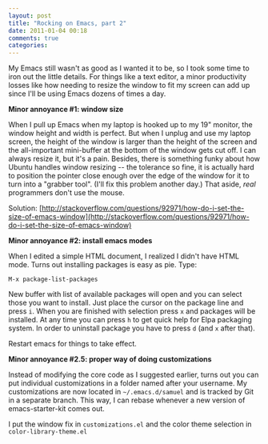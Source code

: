 ```yaml
---
layout: post
title: "Rocking on Emacs, part 2"
date: 2011-01-04 00:18
comments: true
categories: 
---
```


My Emacs still wasn't as good as I wanted it to be, so I took some time to iron out the little details. For things like a text editor, a minor productivity losses like how needing to resize the window to fit my screen can add up since I'll be using Emacs dozens of times a day.

<!-- more -->

**Minor annoyance #1: window size**

When I pull up Emacs when my laptop is hooked up to my 19" monitor, the window height and width is perfect. But when I unplug and use my laptop screen, the height of the window is larger than the height of the screen and the all-important mini-buffer at the bottom of the window gets cut off. I can always resize it, but it's a pain. Besides, there is something funky about how Ubuntu handles window resizing -- the tolerance so fine, it is actually hard to position the pointer close enough over the edge of the window for it to turn into a "grabber tool". (I'll fix this problem another day.) That aside, *real* programmers don't use the mouse.

Solution: [http://stackoverflow.com/questions/92971/how-do-i-set-the-size-of-emacs-window](http://stackoverflow.com/questions/92971/how-do-i-set-the-size-of-emacs-window)

**Minor annoyance #2: install emacs modes**

When I edited a simple HTML document, I realized I didn't have HTML mode. Turns out installing packages is easy as pie. Type:

    M-x package-list-packages

New buffer with list of available packages will open and you can select those you want to install. Just place the cursor on the package line and press `i`. When you are finished with selection press `x` and packages will be installed. At any time you can press `h` to get quick help for Elpa packaging system. In order to uninstall package you have to press `d` (and `x` after that).

Restart emacs for things to take effect.

**Minor annoyance #2.5: proper way of doing customizations**

Instead of modifying the core code as I suggested earlier, turns out you can put individual customizations in a folder named after your username. My customizations are now located in `~/.emacs.d/samuel` and is tracked by Git in a separate branch. This way, I can rebase whenever a new version of emacs-starter-kit comes out.

I put the window fix in `customizations.el` and the color theme selection in `color-library-theme.el`
